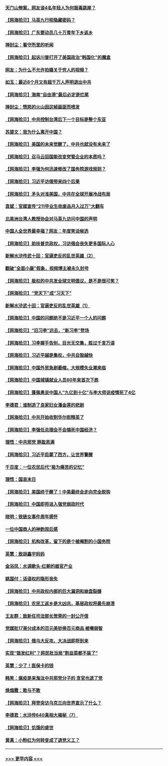 #### [天门山惨案，网友谈4名年轻人为何服毒跳崖？](../pages/nsc993/n13967998.md?t=04081543) 
#### [【网海拾贝】马英九行程隐藏密码？](../pages/nsc993/n13967296.md?t=04081543) 
#### [【网海拾贝】广东要动员几十万青年下乡返乡](../pages/nsc993/n13966396.md?t=04081543) 
#### [掸封尘：看守所里的听闻](../pages/nsc993/n13965394.md?t=04081543) 
#### [【网海拾贝】起诉川普打开了美国政治“韩国化”的魔盒](../pages/nsc993/n13965044.md?t=04081543) 
#### [网友：为什么不允许拍摄关于穷人的视频？](../pages/nsc993/n13965029.md?t=04081543) 
#### [如玉：最近8个月又有超千万人声明退出中共](../pages/nsc993/n13964356.md?t=04081543) 
#### [【网海拾贝】海南“自由港”最后必定是烂尾](../pages/nsc993/n13964321.md?t=04081543) 
#### [掸封尘：愤怒的火山因这帧画面而喷发](../pages/nsc993/n13963996.md?t=04081543) 
#### [【网海拾贝】中共控制台湾后下一个目标是整个东亚](../pages/nsc993/n13963705.md?t=04081543) 
#### [苏碧文：我为什么离开中国？](../pages/nsc993/n13963387.md?t=04081543) 
#### [【网海拾贝】美国的未来觉醒了，中共也就没有未来了](../pages/nsc993/n13962555.md?t=04081543) 
#### [【网海拾贝】召马云回国能改变党管企业的本质吗？](../pages/nsc993/n13961561.md?t=04081543) 
#### [【网海拾贝】李强为何迅速修改了国务院游戏规则？](../pages/nsc993/n13960597.md?t=04081543) 
#### [【网海拾贝】习近平访俄带来四个后果](../pages/nsc993/n13959598.md?t=04081543) 
#### [【网海拾贝】矛头对准美国，中共在全球开展冷战布局](../pages/nsc993/n13958396.md?t=04081543) 
#### [袁斌：官媒宣传“211毕业生收废品月入过万”大翻车](../pages/nsc993/n13958389.md?t=04081543) 
#### [北美洲台湾人教授协会对马英九访问中国的声明](../pages/nsc993/n13956010.md?t=04081543) 
#### [中国人全世界最幸福？网友：年度笑话候选](../pages/nsc993/n13955004.md?t=04081543) 
#### [【网海拾贝】助扶普京政权，习访俄会丧失更多国际人心](../pages/nsc993/n13955002.md?t=04081543) 
#### [新解水浒传武十回：官逼吏反的乱世英雄（2）](../pages/nsc993/n13954942.md?t=04081543) 
#### [戳破“全面小康”假象，视频博主被永久封号](../pages/nsc993/n13953714.md?t=04081543) 
#### [【网海拾贝】极权的中共发全球文明倡议，是不是很可笑？](../pages/nsc993/n13953251.md?t=04081543) 
#### [【网海拾贝】“党天下”成“习天下”](../pages/nsc993/n13952349.md?t=04081543) 
#### [新解水浒武十回：官逼吏反的乱世英雄（1）](../pages/nsc993/n13951483.md?t=04081543) 
#### [【网海拾贝】中国的问题绝不是习近平一个人的问题](../pages/nsc993/n13951475.md?t=04081543) 
#### [【网海拾贝】“旧习李”远去，“新习李”登场](../pages/nsc993/n13950813.md?t=04081543) 
#### [【网海拾贝】习李握手告别，目光无交集，胜过千言万语](../pages/nsc993/n13949873.md?t=04081543) 
#### [【网海拾贝】习近平越是集权，中共自毁越快](../pages/nsc993/n13949348.md?t=04081543) 
#### [【网海拾贝】中国外贸急剧萎缩，大规模失业潮来临](../pages/nsc993/n13947937.md?t=04081543) 
#### [【网海拾贝】中国城镇就业人员60年来首次下跌](../pages/nsc993/n13947338.md?t=04081543) 
#### [【网海拾贝】蓬佩奥说中国人“九亿到十亿”与李大师说疫情死了4亿](../pages/nsc993/n13946389.md?t=04081543) 
#### [李德君：谁制造了良家妇女潘金莲的悲剧](../pages/nsc993/n13945431.md?t=04081543) 
#### [【网海拾贝】中共开始收割华尔街精英了](../pages/nsc993/n13945410.md?t=04081543) 
#### [【网海拾贝】李强任总理会不会搞死中国经济？](../pages/nsc993/n13944761.md?t=04081543) 
#### [理悟：中共邪党 罪盈恶满](../pages/nsc993/n13944541.md?t=04081543) 
#### [【网海拾贝】习近平启蒙了西方，让世界警醒](../pages/nsc993/n13944390.md?t=04081543) 
#### [千百度：一位农民后代“极为痛苦的记忆”](../pages/nsc993/n13943156.md?t=04081543) 
#### [理悟：国哀末日](../pages/nsc993/n13942484.md?t=04081543) 
#### [【网海拾贝】美国终于醒了！中美最终会走向完全脱钩](../pages/nsc993/n13942246.md?t=04081543) 
#### [【网海拾贝】中国即将进入强党弱政时代](../pages/nsc993/n13940669.md?t=04081543) 
#### [晓明：铁链女事件周年感怀](../pages/nsc993/n13940319.md?t=04081543) 
#### [一位中国商人的神韵观后感](../pages/nsc993/n13939585.md?t=04081543) 
#### [【网海拾贝】机构改革，留下的是个被阉割的小国务院](../pages/nsc993/n13939947.md?t=04081543) 
#### [英慧：致胡鑫宇妈妈](../pages/nsc993/n13939332.md?t=04081543) 
#### [金浴凤：水调歌头·红朝的器官产业](../pages/nsc993/n13939150.md?t=04081543) 
#### [姚国付：话语权的隐形丧失](../pages/nsc993/n13939077.md?t=04081543) 
#### [【网海拾贝】中共政权内部的巨大漏洞和崩盘裂缝](../pages/nsc993/n13939066.md?t=04081543) 
#### [【网海拾贝】农民工返乡是大凶兆，基层政权将最先崩溃](../pages/nsc993/n13938719.md?t=04081543) 
#### [王友群：致新任司法部长贺荣的一封公开信](../pages/nsc993/n13938195.md?t=04081543) 
#### [党媒批17美分成本的百元美钞换百元商品 被嘲弱智](../pages/nsc993/n13937780.md?t=04081543) 
#### [【网海拾贝】俄乌大反攻、大决战即将到来](../pages/nsc993/n13937169.md?t=04081543) 
#### [实现“银发红利”？网民批当局“割韭菜都不装了”](../pages/nsc993/n13935937.md?t=04081543) 
#### [英慧：少了！医保卡的钱](../pages/nsc993/n13935476.md?t=04081543) 
#### [韩笑：瘟疫是来淘汰中共邪党分子的 贪官也退了党](../pages/nsc993/n13935459.md?t=04081543) 
#### [焕烟霞：敢与不敢](../pages/nsc993/n13935368.md?t=04081543) 
#### [【网海拾贝】拜登突访乌克兰向世界宣示了什么？](../pages/nsc993/n13935345.md?t=04081543) 
#### [李德君：水浒传640真相大揭秘（7）](../pages/nsc993/n13935185.md?t=04081543) 
#### [【网海拾贝】饥饿的盛世](../pages/nsc993/n13934650.md?t=04081543) 
#### [黄真：小粉红为何转变成了退党义工？](../pages/nsc993/n13933749.md?t=04081543) 

----
#### [ >>> 更早内容 <<< ](../indexes/nsc993-earlier.md)

